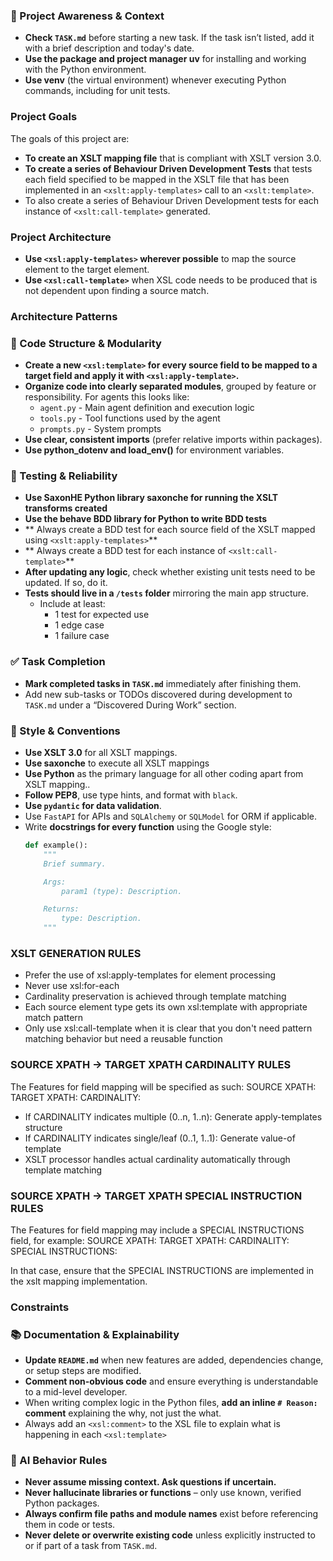 ### 🔄 Project Awareness & Context
- **Check `TASK.md`** before starting a new task. If the task isn’t listed, add it with a brief description and today's date.
- **Use the package and project manager uv** for installing and working with the Python environment.
- **Use venv** (the virtual environment) whenever executing Python commands, including for unit tests.

### Project Goals
The goals of this project are:
- **To create an XSLT mapping file** that is compliant with XSLT version 3.0.
- **To create a series of Behaviour Driven Development Tests** that tests each field specified to be mapped in the XSLT file that has been implemented in an `<xslt:apply-templates>` call to an `<xslt:template>`.
- To also create a series of Behaviour Driven Development tests for each instance of `<xslt:call-template>` generated.
### Project Architecture
- **Use `<xsl:apply-templates>` wherever possible** to map the source element to the target element.
- **Use `<xsl:call-template>`**  when XSL code needs to be produced that is not dependent upon finding a source match.

### Architecture Patterns

### 🧱 Code Structure & Modularity
- **Create a new `<xsl:template>` for every source field to be mapped to a target field and apply it with  `<xsl:apply-template>`.**
- **Organize code into clearly separated modules**, grouped by feature or responsibility.
  For agents this looks like:
    - `agent.py` - Main agent definition and execution logic 
    - `tools.py` - Tool functions used by the agent 
    - `prompts.py` - System prompts
- **Use clear, consistent imports** (prefer relative imports within packages).
- **Use python_dotenv and load_env()** for environment variables.

### 🧪 Testing & Reliability
- **Use SaxonHE Python library saxonche for running the XSLT transforms created**
- **Use the behave BDD library for Python to write BDD tests**
- ** Always create a BDD test for each source field of the XSLT mapped using `<xslt:apply-templates>`**
- ** Always create a BDD test for each instance of `<xslt:call-template>`**
- **After updating any logic**, check whether existing unit tests need to be updated. If so, do it.
- **Tests should live in a `/tests` folder** mirroring the main app structure.
  - Include at least:
    - 1 test for expected use
    - 1 edge case
    - 1 failure case

### ✅ Task Completion
- **Mark completed tasks in `TASK.md`** immediately after finishing them.
- Add new sub-tasks or TODOs discovered during development to `TASK.md` under a “Discovered During Work” section.

### 📎 Style & Conventions
- **Use XSLT 3.0** for all XSLT mappings.
- **Use saxonche** to execute all XSLT mappings
- **Use Python** as the primary language for all other coding apart from XSLT mapping..
- **Follow PEP8**, use type hints, and format with `black`.
- **Use `pydantic` for data validation**.
- Use `FastAPI` for APIs and `SQLAlchemy` or `SQLModel` for ORM if applicable.
- Write **docstrings for every function** using the Google style:
  ```python
  def example():
      """
      Brief summary.
  
      Args:
          param1 (type): Description.
  
      Returns:
          type: Description.
      """
  ```
### XSLT GENERATION RULES
- Prefer the use of xsl:apply-templates for element processing
- Never use xsl:for-each
- Cardinality preservation is achieved through template matching
- Each source element type gets its own xsl:template with appropriate match pattern
- Only use xsl:call-template when it is clear that you don't need pattern matching behavior but need a reusable function

### SOURCE XPATH -> TARGET XPATH CARDINALITY RULES
The Features for field mapping will be specified as such:
SOURCE XPATH: 
TARGET XPATH: 
CARDINALITY: 

- If CARDINALITY indicates multiple (0..n, 1..n): Generate apply-templates structure
- If CARDINALITY indicates single/leaf (0..1, 1..1): Generate value-of template
- XSLT processor handles actual cardinality automatically through template matching

### SOURCE XPATH -> TARGET XPATH SPECIAL INSTRUCTION RULES
The Features for field mapping may include a SPECIAL INSTRUCTIONS field, for example:
SOURCE XPATH: 
TARGET XPATH: 
CARDINALITY: 
SPECIAL INSTRUCTIONS: 

In that case, ensure that the SPECIAL INSTRUCTIONS are implemented in the xslt mapping implementation.

### Constraints

### 📚 Documentation & Explainability
- **Update `README.md`** when new features are added, dependencies change, or setup steps are modified.
- **Comment non-obvious code** and ensure everything is understandable to a mid-level developer.
- When writing complex logic in the Python files, **add an inline `# Reason:` comment** explaining the why, not just the what.
- Always add an `<xsl:comment>` to the XSL file to explain what is happening in each `<xsl:template>`

### 🧠 AI Behavior Rules
- **Never assume missing context. Ask questions if uncertain.**
- **Never hallucinate libraries or functions** – only use known, verified Python packages.
- **Always confirm file paths and module names** exist before referencing them in code or tests.
- **Never delete or overwrite existing code** unless explicitly instructed to or if part of a task from `TASK.md`.